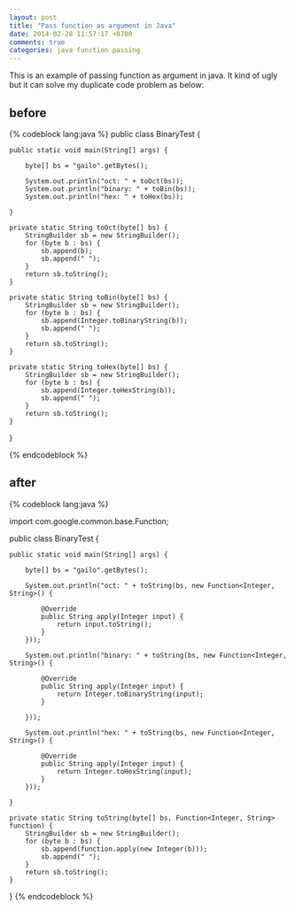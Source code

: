 ```yaml
---
layout: post
title: "Pass function as argument in Java"
date: 2014-02-28 11:57:17 +0700
comments: true
categories: java function passing
---
```


This is an example of passing function as argument in java. It kind of ugly but it can solve my duplicate code problem as below:

## before
{% codeblock lang:java %}
public class BinaryTest {

	public static void main(String[] args) {

		byte[] bs = "gailo".getBytes();

		System.out.println("oct: " + toOct(bs));
		System.out.println("binary: " + toBin(bs));
		System.out.println("hex: " + toHex(bs));

	}

	private static String toOct(byte[] bs) {
		StringBuilder sb = new StringBuilder();
		for (byte b : bs) {
			sb.append(b);
			sb.append(" ");
		}
		return sb.toString();
	}

	private static String toBin(byte[] bs) {
		StringBuilder sb = new StringBuilder();
		for (byte b : bs) {
			sb.append(Integer.toBinaryString(b));
			sb.append(" ");
		}
		return sb.toString();
	}

	private static String toHex(byte[] bs) {
		StringBuilder sb = new StringBuilder();
		for (byte b : bs) {
			sb.append(Integer.toHexString(b));
			sb.append(" ");
		}
		return sb.toString();
	}

}

{% endcodeblock %}

## after

{% codeblock lang:java %}

import com.google.common.base.Function;

public class BinaryTest {

	public static void main(String[] args) {

		byte[] bs = "gailo".getBytes();

		System.out.println("oct: " + toString(bs, new Function<Integer, String>() {

			@Override
			public String apply(Integer input) {
				return input.toString();
			}
		}));

		System.out.println("binary: " + toString(bs, new Function<Integer, String>() {

			@Override
			public String apply(Integer input) {
				return Integer.toBinaryString(input);
			}

		}));

		System.out.println("hex: " + toString(bs, new Function<Integer, String>() {

			@Override
			public String apply(Integer input) {
				return Integer.toHexString(input);
			}
		}));

	}

	private static String toString(byte[] bs, Function<Integer, String> function) {
		StringBuilder sb = new StringBuilder();
		for (byte b : bs) {
			sb.append(function.apply(new Integer(b)));
			sb.append(" ");
		}
		return sb.toString();
	}

}
{% endcodeblock %}




